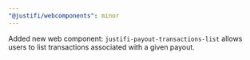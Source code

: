 ```yaml
---
"@justifi/webcomponents": minor
---
```


Added new web component: `justifi-payout-transactions-list` allows users to list transactions associated with a given payout.
